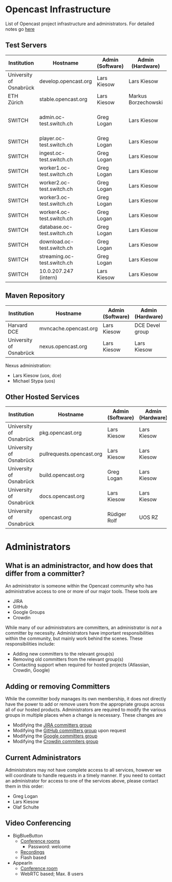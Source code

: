 Opencast Infrastructure
=======================

List of Opencast project infrastructure and administrators.  For detailed notes go [here](notes.md)


Test Servers
------------

Institution                | Hostname                      | Admin (Software) | Admin (Hardware)   | Notes
---------------------------|-------------------------------|------------------|--------------------|-----------------
University of Osnabrück    | develop.opencast.org          | Lars Kiesow      | Lars Kiesow        |
ETH Zürich                 | stable.opencast.org           | Lars Kiesow      | Markus Borzechowski|
SWITCH                     | admin.oc-test.switch.ch       | Greg Logan       | Lars Kiesow        | May be unavailable after 2017-07
SWITCH                     | player.oc-test.switch.ch      | Greg Logan       | Lars Kiesow        |
SWITCH                     | ingest.oc-test.switch.ch      | Greg Logan       | Lars Kiesow        |
SWITCH                     | worker1.oc-test.switch.ch     | Greg Logan       | Lars Kiesow        |
SWITCH                     | worker2.oc-test.switch.ch     | Greg Logan       | Lars Kiesow        | inactive
SWITCH                     | worker3.oc-test.switch.ch     | Greg Logan       | Lars Kiesow        | inactive
SWITCH                     | worker4.oc-test.switch.ch     | Greg Logan       | Lars Kiesow        | inactive
SWITCH                     | database.oc-test.switch.ch    | Greg Logan       | Lars Kiesow        |
SWITCH                     | download.oc-test.switch.ch    | Greg Logan       | Lars Kiesow        | message broker
SWITCH                     | streaming.oc-test.switch.ch   | Greg Logan       | Lars Kiesow        | storage/nfs
SWITCH                     | 10.0.207.247 (intern)         | Lars Kiesow      | Lars Kiesow        | capture agent


Maven Repository
----------------

Institution                | Hostname                      | Admin (Software) | Admin (Hardware)    | Notes
---------------------------|-------------------------------|------------------|---------------------|---------------
Harvard DCE                | mvncache.opencast.org         | Lars Kiesow      | DCE Devel group     | Amazon Cloud
University of Osnabrück    | nexus.opencast.org            | Lars Kiesow      | Lars Kiesow         |

Nexus administration:

- Lars Kiesow (uos, dce)
- Michael Stypa (uos)


Other Hosted Services
---------------------

Institution                | Hostname                      | Admin (Software) | Admin (Hardware)
---------------------------|-------------------------------|------------------|-------------------------
University of Osnabrück    | pkg.opencast.org              | Lars Kiesow      | Lars Kiesow
University of Osnabrück    | pullrequests.opencast.org     | Lars Kiesow      | Lars Kiesow
University of Osnabrück    | build.opencast.org            | Greg Logan       | Lars Kiesow
University of Osnabrück    | docs.opencast.org             | Lars Kiesow      | Lars Kiesow
University of Osnabrück    | opencast.org                  | Rüdiger Rolf     | UOS RZ


Administrators
==============

What is an administractor, and how does that differ from a committer?
-----------------------------------------------------------------

An administrator is someone within the Opencast community who has administrative access to one or more of our major
tools.  These tools are

 - JIRA
 - GitHub
 - Google Groups
 - Crowdin

While many of our administrators are committers, an administrator is _not_ a committer by necessity.  Administrators
have important responsibilities within the community, but mainly work behind the scenes.  These responsibilities
include:

 - Adding new committers to the relevant group(s)
 - Removing old committers from the relevant group(s)
 - Contacting support when required for hosted projects (Atlassian, Crowdin, Google)

Adding or removing Committers
-----------------------------

While the committer body manages its own membership, it does not directly have the power to add or remove users
from the appropriate groups across all of our hosted products.  Administrators are required to modify the various
groups in multiple places when a change is necessary.  These changes are

 - Modifying the [JIRA committers group](https://opencast.jira.com/admin/groups/view?groupname=committers-matterhorn)
 - Modifying the [GitHub committers group](https://github.com/orgs/opencast/teams/committers/members) upon request
 - Modifying the [Google committers group](https://admin.google.com/opencast.org/AdminHome?hl=de&pli=1&fral=1&groupId=committers@opencast.org&chromeless=1#OGX:Group?hl=de)
 - Modifying the [Crowdin commiters group](https://crowdin.com/project/opencast-community/settings#members)

Current Administrators
----------------------

Administrators may not have complete access to all services, however we will coordinate to handle requests in a timely
manner.  If you need to contact an administrator for access to one of the services above, please contact them in this
order:

 - Greg Logan
 - Lars Kiesow
 - Olaf Schulte

Video Conferencing
------------------

- BigBlueButton
    - [Conference rooms](http://opencast.blindsidenetworks.net/opencast/)
        - Password: welcome
    - [Recordings](http://opencast.blindsidenetworks.net/opencast/recordings-5720cd14621.jsp)
    - Flash based
- AppearIn
    - [Conference room](http://appear.in/opencast)
    - WebRTC based; Max. 8 users
